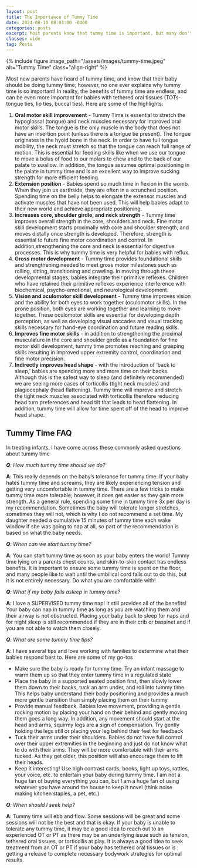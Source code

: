 ```yaml
---
layout: post
title: The Importance of Tummy Time
date: 2024-08-10 08:03:00 -0400
categories: posts
excerpt: Most parents know that tummy time is important, but many don't know why! Understanding the why behind the action is so important, and will encourage more consistency.
classes: wide
tag: Posts
---
```


{% include figure
    image_path="/assets/images/tummy-time.jpeg"
    alt="Tummy Time"
    class="align-right"
%}

Most new parents have heard of tummy time, and know that their baby should be doing tummy time; however, no one ever explains why tummy time is so important!   In reality, the benefits of tummy time are endless, and can be even more important for babies with tethered oral tissues (TOTs- tongue ties, lip ties, buccal ties).  Here are some of the highlights:

1. **Oral motor skill improvement** - Tummy Time is essential to stretch the hypoglossal (tongue) and neck muscles necessary for improved oral motor skills.  The tongue is the only muscle in the body that does not have an insertion point (unless there is a tongue tie present).  The tongue originates in the hyoid bone in the neck.  In order to have full tongue mobility, the neck must stretch so that the tongue can reach full range of motion.  This is essential for feeding skills like when we use our tongue to move a bolus of food to our molars to chew and to the back of our palate to swallow.  In addition, the tongue assumes optimal positioning in the palate in tummy time and is an excellent way to improve sucking strength for more efficient feeding.
2. **Extension position** -  Babies spend so much time in flexion in the womb.   When they join us earthside, they are often in a scrunched position.  Spending time on the belly helps to elongate the extensor muscles and activate muscles that have not been used.  This will help babies adapt to their new world and achieve appropriate positioning.
3. **Increases core, shoulder girdle, and neck strength** -  Tummy time improves overall strength in the core, shoulders and neck.  Fine motor skill development starts proximally with core and shoulder strength, and moves distally once strength is developed.  Therefore, strength is essential to future fine motor coordination and control.  In addition,strengthening the core and neck is essential for digestive processes.  This is why tummy time is very helpful for babies with reflux. 
4. **Gross motor development** -  Tummy time provides foundational skills and strengthening needed to meet gross motor milestones such as rolling, sitting, transitioning and crawling.  In moving through these developmental stages, babies integrate their primitive reflexes.  Children who have retained their primitive reflexes experience interference with biochemical, psycho-emotional, and neurological development.
5. **Vision and oculomotor skill development** - Tummy time improves vision and the ability for both eyes to work together (oculomotor skills).  In the prone position, both eyes are working together and learning to move together.  These oculomotor skills are essential for developing depth perception, as well as developing visual saccades and visual tracking skills necessary for hand-eye coordination and future reading skills.
6. **Improves fine motor skills** - in addition to strengthening the proximal musculature in the core and shoulder girdle as a foundation for fine motor skill development, tummy time promotes reaching and grasping skills resulting in improved upper extremity control, coordination and fine motor precision. 
7. **Indirectly improves head shape** - with the introduction of ‘back to sleep,’ babies are spending more and more time on their backs.  Although this is the safest way to sleep (and definitely recommended) we are seeing more cases of torticollis (tight neck muscles) and plagiocephaly (head flattening).  Tummy time will improve and stretch the tight neck muscles associated with torticollis therefore reducing head turn preferences and head tilt that leads to head flattening.  In addition, tummy time will allow for time spent off of the head to improve head shape.

## Tummy Time FAQ
In treating infants, I have come across these commonly asked questions about tummy time

***Q**: How much tummy time should we do?*

**A**: This really depends on the baby’s tolerance for tummy time.  If your baby hates tummy time and screams, they are likely experiencing tension and getting very uncomfortable in tummy time.  There are a few tricks to make tummy time more tolerable; however, it does get easier as they gain more strength.  As a general rule, spending some time in tummy time 3x per day is my recommendation.  Sometimes the baby will tolerate longer stretches, sometimes they will not, which is why I do not recommend a set time.  My daughter needed a cumulative 15 minutes of tummy time each wake window if she was going to nap at all, so part of the recommendation is based on what the baby needs.  

***Q**: When can we start tummy time?*

**A**: You can start tummy time as soon as your baby enters the world!  Tummy time lying on a parents chest counts, and skin-to-skin contact has endless benefits.  It is important to ensure some tummy time is spent on the floor, and many people like to wait until the umbilical cord falls out to do this, but it is not entirely necessary.  Do what you are comfortable with!

***Q**: What if my baby falls asleep in tummy time?*

**A**: I love a SUPERVISED tummy time nap!  It still provides all of the benefits!  Your baby can nap in tummy time as long as you are watching them and their airway is not obstructed.  Placing your baby back to sleep for naps and for night sleep is still recommended if they are in their crib or bassinet and if you are not able to watch them closely.

***Q**: What are some tummy time tips?*

**A**: I have several tips and love working with families to determine what their babies respond best to.  Here are some of my go-tos
- Make sure the baby is ready for tummy time.  Try an infant massage to warm them up so that they enter tummy time in a regulated state
- Place the baby in a supported seated position first, then slowly lower them down to their backs, tuck an arm under, and roll into tummy time.  This helps baby understand their body positioning and provides a much more gentle transition than simply placing them on their tummy
- Provide manual feedback.  Babies love movement, providing a gentle rocking motion by placing your hand on their behind and gently moving them goes a long way.  In addition, any movement should start at the head and arms, squirmy legs are a sign of compensation.  Try gently holding the legs still or placing your leg behind their feet for feedback
- Tuck their arms under their shoulders.  Babies do not have full control over their upper extremities in the beginning and just do not know what to do with their arms.  They will be more comfortable with their arms tucked.  As they get older, this position will also encourage them to lift their heads.
- Keep it interesting!  Use high contrast cards, books, light up toys, rattles, your voice, etc. to entertain your baby during tummy time.  I am not a huge fan of buying everything you can, but I am a huge fan of using whatever you have around the house to keep it novel (think noise making kitchen staples, a pet, etc.)

***Q**: When should I seek help?*

**A**: Tummy time will ebb and flow.  Some sessions will be great and some sessions will not be the best and that is okay.  If your baby is unable to tolerate any tummy time, it may be a good idea to reach out to an experienced OT or PT as there may be an underlying issue such as tension, tethered oral tissues, or torticollis at play.  It is always a good idea to seek treatment from an OT or PT if your baby has tethered oral tissues or is getting a release to complete necessary bodywork strategies for optimal results.